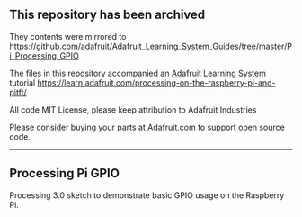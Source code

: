 ## This repository has been archived

They contents were mirrored to https://github.com/adafruit/Adafruit_Learning_System_Guides/tree/master/Pi_Processing_GPIO

The files in this repository accompanied an [Adafruit Learning System](https://learn.adafruit.com) tutorial
https://learn.adafruit.com/processing-on-the-raspberry-pi-and-pitft/

All code MIT License, please keep attribution to Adafruit Industries

Please consider buying your parts at [Adafruit.com](https://www.adafruit.com) to support open source code.

-----------------------------
## Processing Pi GPIO
Processing 3.0 sketch to demonstrate basic GPIO usage on the Raspberry Pi.
